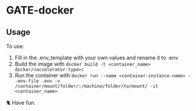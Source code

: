 # GATE-docker

## Usage 

To use:

1. Fill in the .env_template with your own values and rename it to .env
2. Build the image with `docker build -t <container_name> docker/<accelerator-type>/`
3. Run the container with `docker run --name <container-instance-name> --env-file .env -v /container/mount/folder/:/machine/folder/to/mount/ -it <container_name>`


🐈 Have fun.
